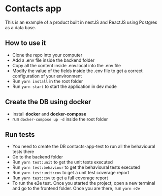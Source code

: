 # Contacts app

This is an example of a product built in nestJS and ReactJS using Postgres as a data base.

## How to use it

- Clone the repo into your computer
- Add a .env file inside the backend folder
- Copy all the content inside .env.local into the .env file
- Modify the value of the fields inside the .env file to get a correct configuration of your environment
- Run `yarn install` in the root folder
- Run `yarn start` to start the application in dev mode

## Create the DB using docker

- Install **docker** and **docker-compose**
- run `docker-compose up -d` inside the root folder

## Run tests

- You need to create the DB contacts-app-test to run all the behavioural tests there
- Go to the backend folder
- Run `yarn test:unit` to get the unit tests executed
- Run `yarn test:behaviour` to get the behavioural tests executed
- Run `yarn test:unit:cov` to get a unit test coverage report
- Run `yarn test:cov` to get a full coverage report
- To run the e2e test. Once you started the project, open a new terminal and go to the frontend folder. Once you are there, run `yarn e2e`
